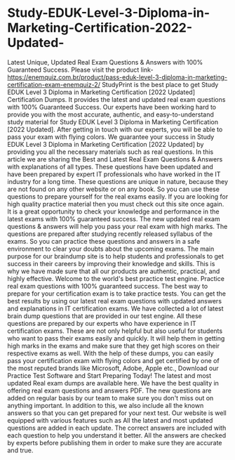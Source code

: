 # Study-EDUK-Level-3-Diploma-in-Marketing-Certification-2022-Updated-
Latest Unique, Updated Real Exam Questions &amp; Answers with 100% Guaranteed Success.  Please visit the product link- https://enemquiz.com.br/product/pass-eduk-level-3-diploma-in-marketing-certification-exam-enemquiz-2/  StudyPrint is the best place to get Study EDUK Level 3 Diploma in Marketing Certification [2022 Updated] Certification Dumps. It provides the latest and updated real exam questions with 100% Guaranteed Success. Our experts have been working hard to provide you with the most accurate, authentic, and easy-to-understand study material for Study EDUK Level 3 Diploma in Marketing Certification [2022 Updated]. After getting in touch with our experts, you will be able to pass your exam with flying colors. We guarantee your success in Study EDUK Level 3 Diploma in Marketing Certification [2022 Updated] by providing you all the necessary materials such as real questions.  In this article we are sharing the Best and Latest Real Exam Questions &amp; Answers with explanations of all types. These questions have been updated and have been prepared by expert IT professionals who have worked in the IT industry for a long time. These questions are unique in nature, because they are not found on any other website or on any book. So you can use these questions to prepare yourself for the real exams easily. If you are looking for high quality practice material then you must check out this site once again. It is a great opportunity to check your knowledge and performance in the latest exams with 100% guaranteed success. The new updated real exam questions &amp; answers will help you pass your real exam with high marks. The questions are prepared after studying recently released syllabus of the exams. So you can practice these questions and answers in a safe environment to clear your doubts about the upcoming exams. The main purpose for our braindump site is to help students and professionals to get success in their careers by improving their knowledge and skills. This is why we have made sure that all our products are authentic, practical, and highly effective.  Welcome to the world's best practice test engine. Practice real exam questions with 100% guaranteed success. The best way to prepare for your certification exam is to take practice tests. You can get the best results by using our latest real exam questions with updated answers and explanations in IT certification exams. We have collected a lot of latest brain dump questions that are provided in our test engine. All these questions are prepared by our experts who have experience in IT certification exams. These are not only helpful but also useful for students who want to pass their exams easily and quickly. It will help them in getting high marks in the exams and make sure that they get high scores on their respective exams as well. With the help of these dumps, you can easily pass your certification exam with flying colors and get certified by one of the most reputed brands like Microsoft, Adobe, Apple etc.,  Download our Practice Test Software and Start Preparing Today! The latest and most updated Real exam dumps are available here. We have the best quality in offering real exam questions and answers PDF. The new questions are added on regular basis by our team to make sure you don't miss out on anything important. In addition to this, we also include all the known answers so that you can get prepared for your next test. Our website is well equipped with various features such as All the latest and most updated questions are added in each update. The correct answers are included with each question to help you understand it better. All the answers are checked by experts before publishing them in order to make sure they are accurate and true.
